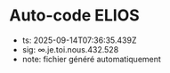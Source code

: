# Auto-code ELIOS
- ts: 2025-09-14T07:36:35.439Z
- sig: ∞.je.toi.nous.432.528
- note: fichier généré automatiquement